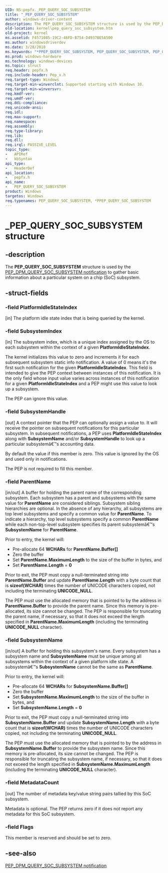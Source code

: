 ```yaml
---
UID: NS:pepfx._PEP_QUERY_SOC_SUBSYSTEM
title: "_PEP_QUERY_SOC_SUBSYSTEM"
author: windows-driver-content
description: The PEP_QUERY_SOC_SUBSYSTEM structure is used by the PEP_DPM_QUERY_SOC_SUBSYSTEM notification to gather basic information about a particular system on a chip (SoC) subsystem.
old-location: kernel\pep_query_soc_subsystem.htm
old-project: kernel
ms.assetid: F4571085-19C2-46FD-B754-D4937BE5A500
ms.author: windowsdriverdev
ms.date: 3/28/2018
ms.keywords: "*PPEP_QUERY_SOC_SUBSYSTEM, PEP_QUERY_SOC_SUBSYSTEM, PEP_QUERY_SOC_SUBSYSTEM structure [Kernel-Mode Driver Architecture], PPEP_QUERY_SOC_SUBSYSTEM, PPEP_QUERY_SOC_SUBSYSTEM structure pointer [Kernel-Mode Driver Architecture], _PEP_QUERY_SOC_SUBSYSTEM, kernel.pep_query_soc_subsystem, pepfx/PEP_QUERY_SOC_SUBSYSTEM, pepfx/PPEP_QUERY_SOC_SUBSYSTEM"
ms.prod: windows-hardware
ms.technology: windows-devices
ms.topic: struct
req.header: pepfx.h
req.include-header: Pep_x.h
req.target-type: Windows
req.target-min-winverclnt: Supported starting with Windows 10.
req.target-min-winversvr: 
req.kmdf-ver: 
req.umdf-ver: 
req.ddi-compliance: 
req.unicode-ansi: 
req.idl: 
req.max-support: 
req.namespace: 
req.assembly: 
req.type-library: 
req.lib: 
req.dll: 
req.irql: PASSIVE_LEVEL
topic_type:
-	APIRef
-	kbSyntax
api_type:
-	HeaderDef
api_location:
-	pepfx.h
api_name:
-	PEP_QUERY_SOC_SUBSYSTEM
product: Windows
targetos: Windows
req.typenames: PEP_QUERY_SOC_SUBSYSTEM, *PPEP_QUERY_SOC_SUBSYSTEM
---
```


# _PEP_QUERY_SOC_SUBSYSTEM structure


## -description


The <b>PEP_QUERY_SOC_SUBSYSTEM</b> structure is used by the <a href="https://msdn.microsoft.com/library/windows/hardware/mt186731">PEP_DPM_QUERY_SOC_SUBSYSTEM notification</a> to gather basic information about a particular system on a chip (SoC) subsystem.


## -struct-fields




### -field PlatformIdleStateIndex

[in] The platform idle state index that is being queried by the kernel.


### -field SubsystemIndex

[in] The subsystem index, which is a unique index assigned by the OS to each subsystem within the context of a given <b>PlatformIdleStateIndex</b>. 

The kernel initializes this value to zero and increments it for each subsequent subsystem static info notification.  A value of 0 means it's the first such notification for the given <b>PlatformIdleStateIndex</b>.  This field is intended to give the PEP context between instances of this notification.  It is the only field whose input value varies across instances of this notification for a given <b>PlatformIdleStateIndex</b> and a PEP might use this value to look up a subsystem.  

The  PEP can ignore this value.  


### -field SubsystemHandle

[out] A context pointer that the PEP can optionally assign a value to. It will receive the pointer on subsequent notifications for this particular subsystem.  In subsequent notifications, a PEP uses <b>PlatformIdleStateIndex</b> along with <b>SubsystemName</b> and/or <b>SubsystemHandle</b> to look up a particular subsystemâ€™s accounting data. 

By default the value if this member is zero.  This value is ignored by the OS and used only in notifications.  

The PEP is not required to fill  this member.


### -field ParentName

[in/out]  A buffer for holding the parent name of the corresponding subsystem.  Each  subsystem has a parent and subsystems with the same value for <b>ParentName</b> are considered siblings.  Subsystem sibling hierarchies are optional.  In the absence of any hierarchy, all subsystems are top level subsystems and specify a common value for <b>ParentName</b>.  To indicate a hierarchy, top level subsystems specify a common <b>ParentName</b> while each non-top-level subsystem specifies its parent subsystemâ€™s <b>SubsystemName</b> for <b>ParentName</b>.  



Prior to entry, the kernel will:

<ul>
<li>Pre-allocate 64 <b>WCHARs</b> for <b>ParentName.Buffer[]</b></li>
<li>Zero the buffer </li>
<li>Set <b>ParentName.MaximumLength</b> to the size of the buffer in bytes, and </li>
<li>Set <b>ParentName.Length</b> = <b>0</b></li>
</ul>
 Prior to  exit, the PEP must copy a null-terminated string into <b>ParentName.Buffer</b> and update <b>ParentName.Length</b> with a byte count that is <b>sizeof(WCHAR)</b> times the number of UNICODE characters copied, not including the terminating <b>UNICODE_NULL</b>.  

The PEP must use the allocated memory that is pointed to by the address in <b>ParentName.Buffer</b> to provide the parent name. 
Since this memory is pre-allocated, its size cannot be changed. The PEP is responsible for truncating the parent name, if necessary, so that it does not exceed the length specified in <b>ParentName.MaximumLength</b> (including the terminating <b>UNICODE_NULL</b> character).


### -field SubsystemName

[in/out] A buffer for holding this subsystem's name.  Every subsystem has a subsystem name and <b>SubsystemName</b> must be unique among all subsystems within the context of a given platform idle state.  A subsystemâ€™s <b>SubsystemName</b> cannot be the same as <b>ParentName</b>.



Prior to entry, the kernel will:

<ul>
<li>Pre-allocate 64 <b>WCHARs</b> for <b>SubsystemName.Buffer[]</b></li>
<li>Zero the buffer </li>
<li>Set <b>SubsystemName.MaximumLength</b> to the size of the buffer in bytes, and </li>
<li>Set <b>SubsystemName.Length</b> = <b>0</b></li>
</ul>
Prior to exit, the PEP must copy a null-terminated string into <b>SubsystemName.Buffer</b> and update <b>SubsystemName.Length</b> with a byte count that is <b>sizeof(WCHAR)</b> times the number of UNICODE characters copied, not including the terminating <b>UNICODE_NULL</b>.  

The PEP must use the allocated memory that is pointed to by the address in <b>SubsystemName.Buffer</b> to provide the subsystem name. 
Since this memory is pre-allocated, its size cannot be changed. The PEP is responsible for truncating the subsystem name, if necessary, so that it does not exceed the length specified in <b>SubsystemName.MaximumLength</b> (including the terminating <b>UNICODE_NULL</b> character).


### -field MetadataCount

[out] The number of metadata key/value string pairs tallied by this SoC subsystem.  

Metadata is optional.  The PEP returns zero if it does not report any metadata for this SoC subsystem.


### -field Flags

This member is reserved and should be set to zero.


## -see-also




<a href="https://msdn.microsoft.com/library/windows/hardware/mt186731">PEP_DPM_QUERY_SOC_SUBSYSTEM notification</a>
 

 

